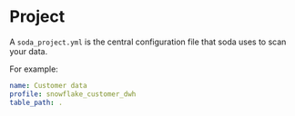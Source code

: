 # Project

A `soda_project.yml` is the central configuration file that soda uses to scan your data.

For example:
```yaml
name: Customer data
profile: snowflake_customer_dwh
table_path: .
```

